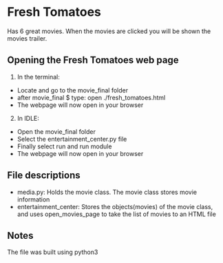 # Fresh Tomatoes
Has 6 great movies. When the movies are clicked you will be shown the movies trailer.


## Opening the Fresh Tomatoes web page
1. In the terminal:
  * Locate and go to the movie_final folder
  * after movie_final $ type:
   open ./fresh_tomatoes.html
  * The webpage will now open in your browser

2. In IDLE:
  * Open the movie_final folder
  * Select the entertainment_center.py file
  * Finally select run and run module
  * The webpage will now open in your browser


## File descriptions
* media.py: Holds the movie class. The movie class stores movie information
* entertainment_center: Stores the objects(movies) of the movie class, and uses open_movies_page to take the list of movies to an HTML file

## Notes
The file was built using python3
